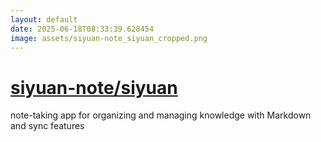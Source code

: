```yaml
---
layout: default
date: 2025-06-18T08:33:39.628454
image: assets/siyuan-note_siyuan_cropped.png
---
```


# [siyuan-note/siyuan](https://github.com/siyuan-note/siyuan)

note-taking app for organizing and managing knowledge with Markdown and sync features
